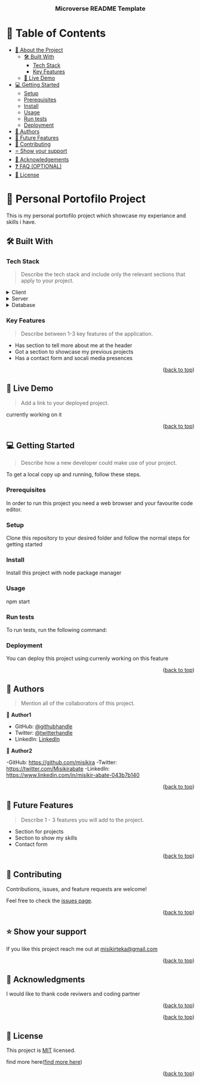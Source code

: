 <a name="readme-top"></a>

<!--
HOW TO USE:
This is an example of how you may give instructions on setting up your project locally.

Modify this file to match your project and remove sections that don't apply.

REQUIRED SECTIONS:
- Table of Contents
- About the Project
  - Built With
  - Live Demo
- Getting Started
- Authors
- Future Features
- Contributing
- Show your support
- Acknowledgements
- License

OPTIONAL SECTIONS:
- FAQ

After you're finished please remove all the comments and instructions!
-->

<div align="center">
  
  <br/>

  <h3><b>Microverse README Template</b></h3>

</div>

<!-- TABLE OF CONTENTS -->

# 📗 Table of Contents

- [📖 About the Project](#about-project)
  - [🛠 Built With](#built-with)
    - [Tech Stack](#tech-stack)
    - [Key Features](#key-features)
  - [🚀 Live Demo](#live-demo)
- [💻 Getting Started](#getting-started)
  - [Setup](#setup)
  - [Prerequisites](#prerequisites)
  - [Install](#install)
  - [Usage](#usage)
  - [Run tests](#run-tests)
  - [Deployment](#triangular_flag_on_post-deployment)
- [👥 Authors](#authors)
- [🔭 Future Features](#future-features)
- [🤝 Contributing](#contributing)
- [⭐️ Show your support](#support)
- [🙏 Acknowledgements](#acknowledgements)
- [❓ FAQ (OPTIONAL)](#faq)
- [📝 License](#license)

<!-- PROJECT DESCRIPTION -->

# 📖 Personal Portofilo Project <a name="about-project"></a>

This is my personal portofilo project which showcase my experiance and skills i have.

## 🛠 Built With <a name="built-with"></a>

### Tech Stack <a name="tech-stack"></a>

> Describe the tech stack and include only the relevant sections that apply to your project.

<details>
  <summary>Client</summary>
  <ul>
    this project only uses css and html
  </ul>
</details>

<details>
  <summary>Server</summary>
  <ul>
    currently working on it
  </ul>
</details>

<details>
<summary>Database</summary>
  <ul>
    currently working on it
  </ul>
</details>

<!-- Features -->

### Key Features <a name="key-features"></a>

> Describe between 1-3 key features of the application.

- Has section to tell more about me at the header
- Got a section to showcase my previous projects
- Has a contact form and socali media presences 

<p align="right">(<a href="#readme-top">back to top</a>)</p>

<!-- LIVE DEMO -->

## 🚀 Live Demo <a name="live-demo"></a>

> Add a link to your deployed project.

currently working on it

<p align="right">(<a href="#readme-top">back to top</a>)</p>

<!-- GETTING STARTED -->

## 💻 Getting Started <a name="getting-started"></a>

> Describe how a new developer could make use of your project.

To get a local copy up and running, follow these steps.

### Prerequisites

In order to run this project you need a web browser and your favourite code editor.

<!--
Example command:

```sh
 npx stylelint "**/*.{css,scss}" for checking styling issues
```
 -->

### Setup

Clone this repository to your desired folder and follow the normal steps for getting started

<!--
Example commands:

```sh
  cd my-folder
  git clone git@github.com:misikira/Portofilo-Mobile-First.git
```
--->

### Install

Install this project with node package manager 

<!--
Example command:

```sh
  cd my-project
  npm init -y
```
--->

### Usage
npm start

<!--
Example command:

```sh
  rails server
```
--->

### Run tests

To run tests, run the following command:

<!--
Example command:

```sh
 npx stylelint "**/*.{css,scss}"
npx hint .
```
--->

### Deployment

You can deploy this project using:currenly working on this feature

<!--
Example:

```sh

```
 -->

<p align="right">(<a href="#readme-top">back to top</a>)</p>

<!-- AUTHORS -->

## 👥 Authors <a name="authors"></a>

> Mention all of the collaborators of this project.

👤 **Author1**

- GitHub: [@githubhandle](https://github.com/githubhandle)
- Twitter: [@twitterhandle](https://twitter.com/twitterhandle)
- LinkedIn: [LinkedIn](https://linkedin.com/in/linkedinhandle)

👤 **Author2**

-GitHub: https://github.com/misikira
-Twitter: https://twitter.com/Misikirabate
-LinkedIn: https://www.linkedin.com/in/misikir-abate-043b7b140

<p align="right">(<a href="#readme-top">back to top</a>)</p>

<!-- FUTURE FEATURES -->

## 🔭 Future Features <a name="future-features"></a>

> Describe 1 - 3 features you will add to the project.

- Section for projects
- Section to show my skills 
- Contact form

<p align="right">(<a href="#readme-top">back to top</a>)</p>

<!-- CONTRIBUTING -->

## 🤝 Contributing <a name="contributing"></a>

Contributions, issues, and feature requests are welcome!

Feel free to check the [issues page](../../issues/).

<p align="right">(<a href="#readme-top">back to top</a>)</p>

<!-- SUPPORT -->

## ⭐️ Show your support <a name="support"></a>


If you like this project reach me out at misikirteka@gmail.com

<p align="right">(<a href="#readme-top">back to top</a>)</p>

<!-- ACKNOWLEDGEMENTS -->

## 🙏 Acknowledgments <a name="acknowledgements"></a>

I would like to thank code reviwers and coding partner

<p align="right">(<a href="#readme-top">back to top</a>)</p>

<!-- FAQ (optional) -->


<p align="right">(<a href="#readme-top">back to top</a>)</p>

<!-- LICENSE -->

## 📝 License <a name="license"></a>

This project is [MIT](./LICENSE) licensed.

find more here(<a href="https://choosealicense.com/licenses/mit/">find more here</a>)

<p align="right">(<a href="#readme-top">back to top</a>)</p>
